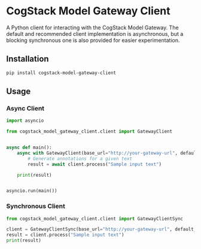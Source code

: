 # CogStack Model Gateway Client

A Python client for interacting with the CogStack Model Gateway. The default and recommended client
implementation is asynchronous, but a blocking synchronous one is also provided for easier
experimentation.

## Installation

```bash
pip install cogstack-model-gateway-client
```

## Usage

### Async Client

```python
import asyncio

from cogstack_model_gateway_client.client import GatewayClient


async def main():
    async with GatewayClient(base_url="http://your-gateway-url", default_model="your-model") as client:
        # Generate annotations for a given text
        result = await client.process("Sample input text")

    print(result)


asyncio.run(main())
```

### Synchronous Client

```python
from cogstack_model_gateway_client.client import GatewayClientSync

client = GatewayClientSync(base_url="http://your-gateway-url", default_model="your-model")
result = client.process("Sample input text")
print(result)
```
